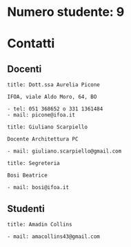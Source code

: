 # Numero studente: 9

# Contatti

## Docenti

```ad-note
title: Dott.ssa Aurelia Picone

IFOA, viale Aldo Moro, 64, BO

- tel: 051 368652 o 331 1361484
- mail: picone@ifoa.it
```

```ad-note
title: Giuliano Scarpiello

Docente Architettura PC

- mail: giuliano.scarpiello@gmail.com
```

```ad-note
title: Segreteria

Bosi Beatrice

- mail: bosi@ifoa.it
```

## Studenti

```ad-note
title: Amadin Collins

- mail: amacollins43@gmail.com
```
